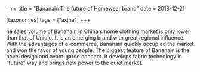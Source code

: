 +++
title = "Bananain The future of Homewear brand"
date = 2018-12-21

[taxonomies]
tags = ["axjha"]
+++

he sales volume of Bananain in China's home clothing market is only lower than that of Uniqlo. It is an emerging brand with great regional influence. With the advantages of e-commerce, Bananain quickly occupied the market and won the favor of young people. The biggest feature of Bananain is the novel design and avant-garde concept. It develops fabric technology in “future” way and brings new power to the quiet market.

<!-- more -->